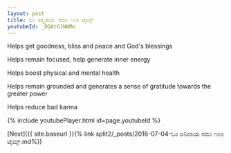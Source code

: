 ```yaml
---
layout: post
title: ಓಂ ಸತ್ಕೃತಾಯ ನಮಃ ೧೦೮ ಟೈಮ್ಸ್
youtubeId: _OQAtGJNWMo
---
```

 
 
Helps get goodness, bliss and peace and God's blessings
 
Helps remain focused, help generate inner energy 
 
Helps boost physical and mental health 
 
Helps remain grounded and generates a sense of gratitude towards the greater power 
 
Helps reduce bad karma
 
 
 
 


{% include youtubePlayer.html id=page.youtubeId %}
 
[Next]({{ site.baseurl }}{% link  split2/_posts/2016-07-04-ಓಂ ಅನಿಲಾಯ ನಮಃ ೧೦೮ ಟೈಮ್ಸ್.md%})
 
